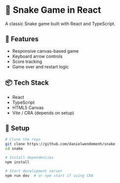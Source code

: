 # 🐍 Snake Game in React

A classic Snake game built with React and TypeScript.

## 🚀 Features

- Responsive canvas-based game
- Keyboard arrow controls
- Score tracking
- Game over and restart logic

## 📦 Tech Stack

- React
- TypeScript
- HTML5 Canvas
- Vite / CRA (depends on setup)

## 🔧 Setup

```bash
# Clone the repo
git clone https://github.com/danielwendemenh/snake
cd snake

# Install dependencies
npm install

# Start development server
npm run dev  # or npm start if using CRA
